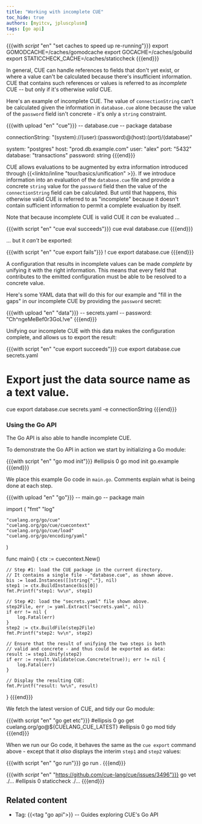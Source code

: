 ```yaml
---
title: "Working with incomplete CUE"
toc_hide: true
authors: [myitcv, jpluscplusm]
tags: [go api]
---
```


{{{with _script_ "en" "set caches to speed up re-running"}}}
export GOMODCACHE=/caches/gomodcache
export GOCACHE=/caches/gobuild
export STATICCHECK_CACHE=/caches/staticcheck
{{{end}}}

In general, CUE can handle references to fields that don't yet exist, or where
a value can't be calculated because there's insufficient information.
CUE that contains such references or values is referred to as *incomplete* CUE
 -- but only if it's otherwise *valid* CUE.

<!--more-->

Here's an example of incomplete CUE. The value of `connectionString` can't be
calculated given the information in `database.cue` alone because the value of
the `password` field isn't concrete - it's only a `string` constraint.

{{{with upload "en" "cue"}}}
-- database.cue --
package database

connectionString: "\(system)://\(user):\(password)@\(host):\(port)/\(database)"

system:   "postgres"
host:     "prod.db.example.com"
user:     "alex"
port:     "5432"
database: "transactions"
password: string
{{{end}}}

CUE allows evaluations to be augmented by extra information introduced through
{{<linkto/inline "tour/basics/unification" >}}.
If we introduce information into an evaluation of the `database.cue` file and
provide a concrete `string` value for the `password` field then the value of
the `connectionString` field can be calculated.
But until that happens, this otherwise valid CUE is referred to as "incomplete"
because it doesn't contain sufficient information to permit a complete
evaluation by itself.

Note that because incomplete CUE is valid CUE it *can* be evaluated ...

<!-- TODO(jcm): replace eval with vet (x1? x2?) if the resolution of
https://cuelang.org/issue/2120 permits. -->
{{{with script "en" "cue eval succeeds"}}}
cue eval database.cue
{{{end}}}

... but it *can't* be exported:

{{{with script "en" "cue export fails"}}}
! cue export database.cue
{{{end}}}

A configuration that results in incomplete values can be made *complete* by
unifying it with the right information. This means that every field that
contributes to the emitted configuration must be able to be resolved to a
concrete value.

Here's some YAML data that will do this for our example and "fill in the gaps"
in our incomplete CUE by providing the `password` secret:

{{{with upload "en" "data"}}}
-- secrets.yaml --
password: "Ch^ngeMeBef0r3GoL!ve"
{{{end}}}

Unifying our incomplete CUE with this data makes the configuration complete,
and allows us to export the result:

{{{with script "en" "cue export succeeds"}}}
cue export database.cue secrets.yaml
# Export just the data source name as a text value.
cue export database.cue secrets.yaml -e connectionString
{{{end}}}

### Using the Go API

The Go API is also able to handle incomplete CUE.

To demonstrate the Go API in action we start by initializing a Go module:

{{{with script "en" "go mod init"}}}
#ellipsis 0
go mod init go.example
{{{end}}}

We place this example Go code in `main.go`.
Comments explain what is being done at each step.

{{{with upload "en" "go"}}}
-- main.go --
package main

import (
	"fmt"
	"log"

	"cuelang.org/go/cue"
	"cuelang.org/go/cue/cuecontext"
	"cuelang.org/go/cue/load"
	"cuelang.org/go/encoding/yaml"
)

func main() {
	ctx := cuecontext.New()

	// Step #1: load the CUE package in the current directory.
	// It contains a single file - "database.cue", as shown above.
	bis := load.Instances([]string{"."}, nil)
	step1 := ctx.BuildInstance(bis[0])
	fmt.Printf("step1: %v\n", step1)

	// Step #2: load the "secrets.yaml" file shown above.
	step2File, err := yaml.Extract("secrets.yaml", nil)
	if err != nil {
		log.Fatal(err)
	}
	step2 := ctx.BuildFile(step2File)
	fmt.Printf("step2: %v\n", step2)

	// Ensure that the result of unifying the two steps is both
	// valid and concrete - and thus could be exported as data:
	result := step1.Unify(step2)
	if err := result.Validate(cue.Concrete(true)); err != nil {
		log.Fatal(err)
	}

	// Display the resulting CUE:
	fmt.Printf("result: %v\n", result)
}
{{{end}}}

We fetch the latest version of CUE, and tidy our Go module:

{{{with script "en" "go get etc"}}}
#ellipsis 0
go get cuelang.org/go@${CUELANG_CUE_LATEST}
#ellipsis 0
go mod tidy
{{{end}}}

When we run our Go code, it behaves the same as the `cue export` command above
\- except that it *also* displays the interim `step1` and `step2` values:

{{{with script "en" "go run"}}}
go run .
{{{end}}}

{{{with _script_ "en" "https://github.com/cue-lang/cue/issues/3496"}}}
go vet ./...
#ellipsis 0
staticcheck ./...
{{{end}}}

## Related content

- Tag: {{<tag "go api">}} -- Guides exploring CUE's Go API
